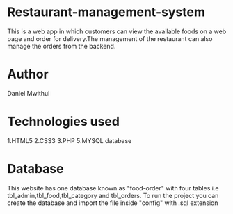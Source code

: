 # Restaurant-management-system
This is a web app in which customers can view the available foods  on a web page and order for delivery.The management
of the restaurant can also manage the orders from the backend.
# Author
Daniel Mwithui

# Technologies used
1.HTML5
2.CSS3
3.PHP
5.MYSQL database
# Database
This website has one database known as "food-order" with four tables i.e tbl_admin,tbl_food,tbl_category and tbl_orders.
To run the project you can create the database and import the file inside "config" with .sql extension



